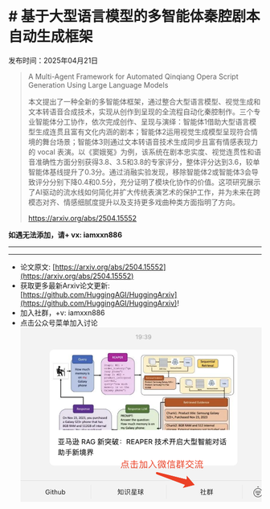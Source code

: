 # # 基于大型语言模型的多智能体秦腔剧本自动生成框架
发布时间：2025年04月21日


> A Multi-Agent Framework for Automated Qinqiang Opera Script Generation Using Large Language Models
>
> 本文提出了一种全新的多智能体框架，通过整合大型语言模型、视觉生成和文本转语音合成技术，实现从创作到呈现的全流程自动化秦腔制作。三个专业智能体分工协作，依次完成创作、呈现与演绎：智能体1借助大型语言模型生成连贯且富有文化内涵的剧本；智能体2运用视觉生成模型呈现符合情境的舞台场景；智能体3则通过文本转语音技术生成同步且富有情感表现力的 vocal 表演。以《窦娥冤》为例，该系统在剧本忠实度、视觉连贯性和语音准确性方面分别获得3.8、3.5和3.8的专家评分，整体评分达到3.6，较单智能体基线提升了0.3分。通过消融实验发现，移除智能体2或智能体3会导致评分分别下降0.4和0.5分，充分证明了模块化协作的价值。这项研究展示了AI驱动的流水线如何简化并扩大传统表演艺术的保护工作，并为未来在跨模态对齐、情感细腻度提升以及支持更多戏曲种类方面指明了方向。
>
> https://arxiv.org/abs/2504.15552

**如遇无法添加，请+ vx: iamxxn886**
<hr />


<hr />

- 论文原文: [https://arxiv.org/abs/2504.15552](https://arxiv.org/abs/2504.15552)
- 获取更多最新Arxiv论文更新: [https://github.com/HuggingAGI/HuggingArxiv](https://github.com/HuggingAGI/HuggingArxiv)!
- 加入社群，+v: iamxxn886
- 点击公众号菜单加入讨论
![](https://raw.githubusercontent.com/HuggingAGI/wx_assets/main/2024/07/31/1722434818326-94339e92-22f1-4472-9d27-fed232f70b5d.jpeg)